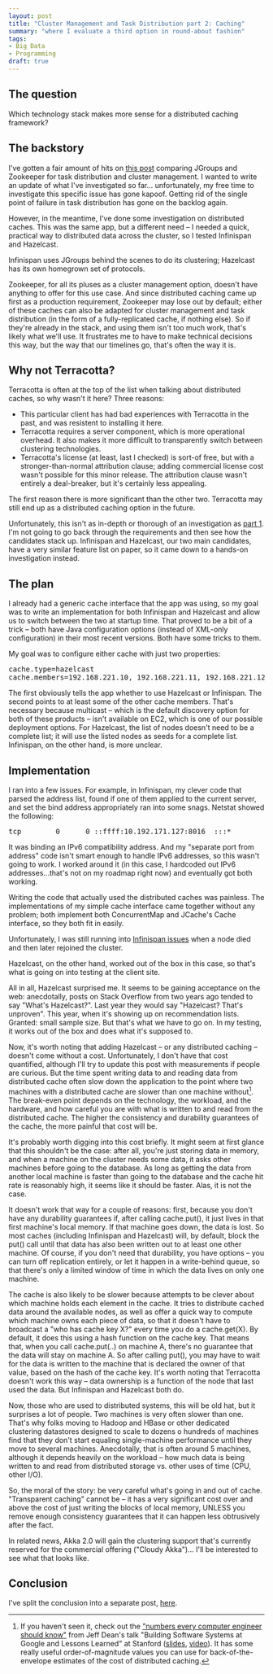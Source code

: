 ```yaml
--- 
layout: post
title: "Cluster Management and Task Distribution part 2: Caching"
summary: "where I evaluate a third option in round-about fashion"
tags: 
- Big Data
- Programming
draft: true
---
```


<h2>The question</h2>
Which technology stack makes more sense for a distributed caching framework?

<h2>The backstory</h2>

I've gotten a fair amount of hits on <a href="http://matt-thinks-so.com/2011/01/29/cluster-management-and-task-distribution-zookeeper-vs-jgroups.html">this post</a> comparing JGroups and Zookeeper for task distribution and cluster management. 
I wanted to write an update of what I've investigated so far... unfortunately, my free time to investigate this specific issue has gone kapoof. Getting rid of the single point of failure in task distribution has gone on the backlog again. 

However, in the meantime, I've done some investigation on distributed caches. This was the same app, but a different need – I needed a quick, practical way to distributed data across the cluster, so I tested Infinispan and Hazelcast. <br>

Infinispan uses JGroups behind the scenes to do its clustering; Hazelcast has its own homegrown set of protocols.

Zookeeper, for all its pluses as a cluster management option, doesn't have anything to offer for this use case. And since distributed caching came up first as a production requirement, Zookeeper may lose out by default; either of these caches can also be adapted for cluster management and task distribution (in the form of a fully-replicated cache, if nothing else). So if they're already in the stack, and using them isn't too much work, that's likely what we'll use. It frustrates me to have to make technical decisions this way, but the way that our timelines go, that's often the way it is. 

<h2>Why not Terracotta?</h2>

Terracotta is often at the top of the list when talking about distributed caches, so why wasn't it here? 
Three reasons: 
<ul>
  <li>This particular client has had bad experiences with Terracotta in the past, and was resistent to installing it here.</li>
  <li>Terracotta requires a server component, which is more operational overhead.  It also makes it more difficult to transparently switch between clustering technologies.</li>
  <li>Terracotta's license (at least, last I checked) is sort-of free, but with a stronger-than-normal attribution clause; adding commercial license cost wasn't possible for this minor release. The attribution clause wasn't entirely a deal-breaker, but it's certainly less appealing.</li>
</ul>

The first reason there is more significant than the other two. Terracotta may still end up as a distributed caching option in the future.

Unfortunately, this isn't as in-depth or thorough of an investigation as <a href="http://matt-thinks-so.com/2011/01/29/cluster-management-and-task-distribution-zookeeper-vs-jgroups.html">part 1</a>. I'm not going to go back through the requirements and then see how the candidates stack up. Infinispan and Hazelcast, our two main candidates, have a very similar feature list on paper, so it came down to a hands-on investigation instead. 

<h2>The plan</h2>

I already had a generic cache interface that the app was using, so my goal was to write an implementation for both Infinispan and Hazelcast and allow us to switch between the two at startup time. That proved to be a bit of a trick – both have Java configuration options (instead of XML-only configuration) in their most recent versions. Both have some tricks to them.<br>

My goal was to configure either cache with just two properties: 
<pre>
cache.type=hazelcast
cache.members=192.168.221.10, 192.168.221.11, 192.168.221.12, 192.168.221.13
</pre>

The first obviously tells the app whether to use Hazelcast or Infinispan. The second points to at least some of the other cache members. That's necessary because multicast – which is the default discovery option for both of these products – isn't available on EC2, which is one of our possible deployment options. For Hazelcast, the list of nodes doesn't need to be a complete list; it will use the listed nodes as seeds for a complete list. Infinispan, on the other hand, is more unclear.

<h2>Implementation</h2>

I ran into a few issues. For example, in Infinispan, my clever code that parsed the address list, found if one of them applied to the current server, and set the bind address appropriately ran into some snags.  Netstat showed the following: 

<pre>
tcp        0      0 ::ffff:10.192.171.127:8016  :::*                        LISTEN      
</pre>

It was binding an IPv6 compatibility address. And my "separate port from address" code isn't smart enough to handle IPv6 addresses, so this wasn't going to work.
I worked around it (in this case, I hardcoded out IPv6 addresses...that's not on my roadmap right now) and eventually got both working.

Writing the code that actually used the distributed caches was painless. The implementations of my simple cache interface came together without any problem; both implement both ConcurrentMap and JCache's Cache interface, so they both fit in easily.

Unfortunately, I was still running into <a href="https://issues.jboss.org/browse/JGRP-1253">Infinispan issues</a> when a node died and then later rejoined the cluster. 

Hazelcast, on the other hand, worked out of the box in this case, so that's what is going on into testing at the client site.

All in all, Hazelcast surprised me.  It seems to be gaining acceptance on the web:  anecdotally, posts on Stack Overflow from two years ago tended to say "What's Hazelcast?".  Last year they would say "Hazelcast? That's unproven". This year, when it's showing up on recommendation lists. Granted: small sample size. But that's what we have to go on.
In my testing, it works out of the box and does what it's supposed to.

Now, it's worth noting that adding Hazelcast – or any distributed caching – doesn't come without a cost. Unfortunately, I don't have that cost quantified, although I'll try to update this post with measurements if people are curious. But the time spent writing data to and reading data from distributed cache often slow down the application to the point where two machines with a distributed cache are slower than one machine without[^1]. The break-even point depends on the technology, the workload, and the hardware, and how careful you are with what is written to and read from the distributed cache. The higher the consistency and durability guarantees of the cache, the more painful that cost will be.  

It's probably worth digging into this cost briefly. It might seem at first glance that this shouldn't be the case: after all, you're just storing data in memory, and when a machine on the cluster needs some data, it asks other machines before going to the database. As long as getting the data from another local machine is faster than going to the database and the cache hit rate is reasonably high, it seems like it should be faster.  Alas, it is not the case. 

It doesn't work that way for a couple of reasons: first, because you don't have any durability guarantees if, after calling cache.put(), it just lives in that first machine's local memory. If that machine goes down, the data is lost. So most caches (including Infinispan and Hazelcast) will, by default, block the put() call until that data has also been written out to at least one other machine. Of course, if you don't need that durability, you have options – you can turn off replication entirely, or let it happen in a write-behind queue, so that there's only a limited window of time in which the data lives on only one machine.

The cache is also likely to be slower because attempts to be clever about which machine holds each element in the cache. It tries to distribute cached data around the available nodes, as well as offer a quick way to compute which machine owns each piece of data, so that it doesn't have to broadcast a "who has cache key X?" every time you do a cache.get(X).  By default, it does this using a hash function on the cache key.  That means that, when you call cache.put(..) on machine A, there's no guarantee that the data will stay on machine A. So after calling put(), you may have to wait for the data is written to the machine that is declared the owner of that value, based on the hash of the cache key. It's worth noting that Terracotta doesn't work this way – data ownership is a function of the node that last used the data. But Infinispan and Hazelcast both do. 

Now, those who are used to distributed systems, this will be old hat, but it surprises a lot of people.  Two machines is very often slower than one. That's why folks moving to Hadoop and HBase or other dedicated clustering datastores designed to scale to dozens o hundreds of machines find that they don't start equaling single-machine performance until they move to several machines. Anecdotally, that is often around 5 machines, although it depends heavily on the workload – how much data is being written to and read from distributed storage vs. other uses of time (CPU, other I/O). 

So, the moral of the story: be very careful what's going in and out of cache. "Transparent caching" cannot be – it has a very significant cost over and above the cost of just writing the blocks of local memory, UNLESS you remove enough consistency guarantees that it can happen less obtrusively after the fact.

  [^1]:  If you haven't seen it, check out the ["numbers every computer engineer should know"](http://www.quora.com/What-are-the-numbers-that-every-computer-engineer-should-know-according-to-Jeff-Dean) from Jeff Dean's talk "Building Software Systems at Google and Lessons Learned" at Stanford ([slides](http://www.cs.cornell.edu/projects/ladis2009/talks/dean-keynote-ladis2009.pdf), [video](http://goo.gl/0MznW])).  It has some really useful order-of-magnitude values you can use for back-of-the-envelope estimates of the cost of distributed caching.

In related news, Akka 2.0 will gain the clustering support that's currently reserved for the commercial offering ("Cloudy Akka")... I'll be interested to see what that looks like. 

<h2>Conclusion</h2>

I've split the conclusion into a separate post, [here](/2011/11/05/cluster-management-and-task-distribution-part-3.html).

